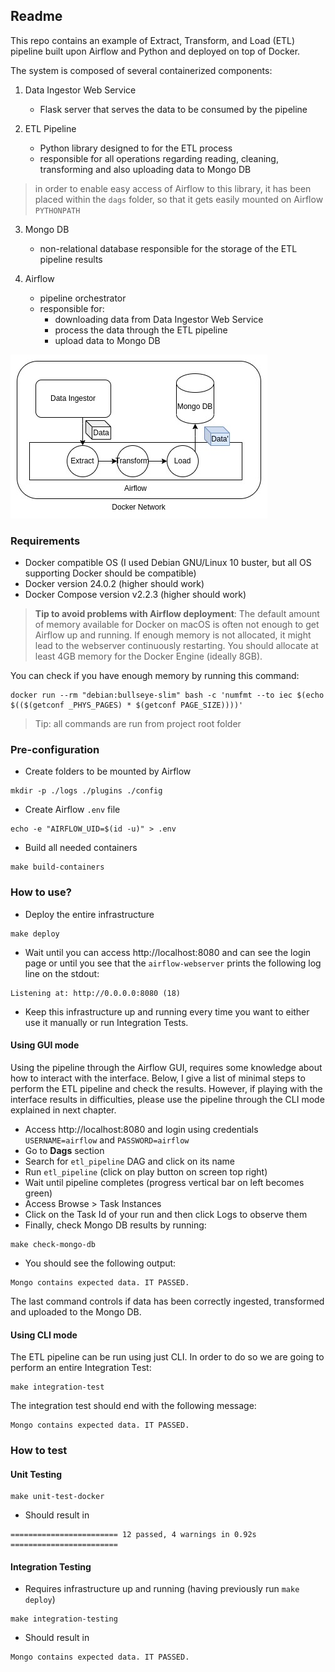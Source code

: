 ## Readme

This repo contains an example of Extract, Transform, and Load (ETL)
pipeline built upon Airflow and Python and deployed on top of Docker.

The system is composed of several containerized components:

1. Data Ingestor Web Service
   
   - Flask server that serves the data to be consumed by the pipeline

2. ETL Pipeline

   - Python library designed to for the ETL process
   - responsible for all operations regarding reading, cleaning, transforming
     and also uploading data to Mongo DB

> in order to enable easy access of Airflow to this library, it has been placed
> within the `dags` folder, so that it gets easily mounted on Airflow `PYTHONPATH`

3. Mongo DB

   - non-relational database responsible for the storage of the ETL pipeline results

4. Airflow

   - pipeline orchestrator
   - responsible for: 
     - downloading data from Data Ingestor Web Service
     - process the data through the ETL pipeline
     - upload data to Mongo DB

![System Architecture](docs/system-architecture.jpg "System Architecture")

### Requirements

- Docker compatible OS (I used Debian GNU/Linux 10 buster, but all OS supporting Docker should be compatible)
- Docker version 24.0.2 (higher should work)
- Docker Compose version v2.2.3 (higher should work)

> **Tip to avoid problems with Airflow deployment**: The default amount of memory available 
> for Docker on macOS is often not enough to get Airflow up and running. If 
> enough memory is not allocated, it might lead to the webserver continuously 
> restarting. You should allocate at least 4GB memory for the Docker Engine (ideally 8GB).

You can check if you have enough memory by running this command:

```shell
docker run --rm "debian:bullseye-slim" bash -c 'numfmt --to iec $(echo $(($(getconf _PHYS_PAGES) * $(getconf PAGE_SIZE))))'
```

> Tip: all commands are run from project root folder

### Pre-configuration

- Create folders to be mounted by Airflow

```shell
mkdir -p ./logs ./plugins ./config
```

- Create Airflow `.env` file

```shell
echo -e "AIRFLOW_UID=$(id -u)" > .env
```

- Build all needed containers

```shell
make build-containers
```

### How to use?

- Deploy the entire infrastructure

```shell
make deploy
```

- Wait until you can access http://localhost:8080 and can see the login page
  or until you see that the `airflow-webserver` prints the following log line 
  on the stdout:

```shell
Listening at: http://0.0.0.0:8080 (18)
```

- Keep this infrastructure up and running every time you want to either
  use it manually or run Integration Tests.

#### Using GUI mode

Using the pipeline through the Airflow GUI, requires some knowledge about
how to interact with the interface. Below, I give a list of minimal steps
to perform the ETL pipeline and check the results. However, if playing with 
the interface results in difficulties, please use the pipeline through the 
CLI mode explained in next chapter.

- Access http://localhost:8080 and login using credentials `USERNAME=airflow` 
  and `PASSWORD=airflow`
- Go to **Dags** section
- Search for `etl_pipeline` DAG and click on its name
- Run `etl_pipeline` (click on play button on screen top right)
- Wait until pipeline completes (progress vertical bar on left becomes green)
- Access Browse > Task Instances
- Click on the Task Id of your run and then click Logs to observe them
- Finally, check Mongo DB results by running:

```shell
make check-mongo-db
```

- You should see the following output:

```shell
Mongo contains expected data. IT PASSED.
```

The last command controls if data has been correctly ingested, transformed
and uploaded to the Mongo DB.

#### Using CLI mode

The ETL pipeline can be run using just CLI. In order to do so we are going 
to perform an entire Integration Test:

```shell
make integration-test
```

The integration test should end with the following message:

```shell
Mongo contains expected data. IT PASSED.
```

### How to test

#### Unit Testing

```shell
make unit-test-docker
```

- Should result in

```shell
======================== 12 passed, 4 warnings in 0.92s ========================
```

#### Integration Testing

- Requires infrastructure up and running (having previously run `make deploy`)

```shell
make integration-testing
```

- Should result in

```shell
Mongo contains expected data. IT PASSED.
```
